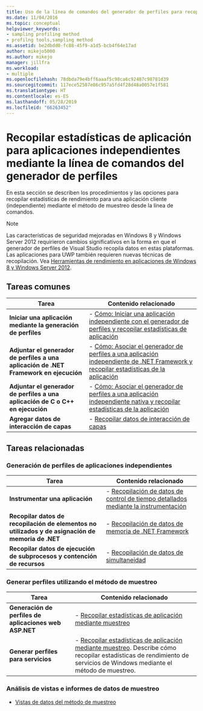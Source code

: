 ```yaml
---
title: Uso de la línea de comandos del generador de perfiles para recopilar estadísticas de la aplicación independientes
ms.date: 11/04/2016
ms.topic: conceptual
helpviewer_keywords:
- sampling profiling method
- profilng tools,sampling method
ms.assetid: be2dbdd0-fc88-45f9-a1d5-bcb4f64e17ad
author: mikejo5000
ms.author: mikejo
manager: jillfra
ms.workload:
- multiple
ms.openlocfilehash: 78dbda79e4bff6aaaf5c98ca6c92487c98781d39
ms.sourcegitcommit: 117ece52507e86c957a5fd4f28d48a0057e1f581
ms.translationtype: HT
ms.contentlocale: es-ES
ms.lasthandoff: 05/28/2019
ms.locfileid: "66263452"
---
```

# <a name="collect-application-statistics-for-stand-alone-applications-by-using-the-profiler-command-line"></a>Recopilar estadísticas de aplicación para aplicaciones independientes mediante la línea de comandos del generador de perfiles
En esta sección se describen los procedimientos y las opciones para recopilar estadísticas de rendimiento para una aplicación cliente (independiente) mediante el método de muestreo desde la línea de comandos.

> [!NOTE]
> Las características de seguridad mejoradas en Windows 8 y Windows Server 2012 requirieron cambios significativos en la forma en que el generador de perfiles de Visual Studio recopila datos en estas plataformas. Las aplicaciones para UWP también requieren nuevas técnicas de recopilación. Vea [Herramientas de rendimiento en aplicaciones de Windows 8 y Windows Server 2012](../profiling/performance-tools-on-windows-8-and-windows-server-2012-applications.md).

## <a name="common-tasks"></a>Tareas comunes

|Tarea|Contenido relacionado|
|----------|---------------------|
|**Iniciar una aplicación mediante la generación de perfiles**|-   [Cómo: Iniciar una aplicación independiente con el generador de perfiles y recopilar estadísticas de aplicación](../profiling/how-to-launch-a-stand-alone-app-and-collect-application-statistics.md)|
|**Adjuntar el generador de perfiles a una aplicación de .NET Framework en ejecución**|-   [Cómo: Asociar el generador de perfiles a una aplicación independiente de .NET Framework y recopilar estadísticas de la aplicación](../profiling/how-to-attach-the-profiler-to-a-dotnet-app-and-collect-application-statistics.md)|
|**Adjuntar el generador de perfiles a una aplicación de C o C++ en ejecución**|-   [Cómo: Asociar el generador de perfiles a una aplicación independiente nativa y recopilar estadísticas de la aplicación](../profiling/how-to-attach-the-profiler-to-a-native-app-and-collect-application-statistics.md)|
|**Agregar datos de interacción de capas**|-   [Recopilar datos de interacción de capas](../profiling/adding-tier-interaction-data-from-the-command-line.md)|

## <a name="related-tasks"></a>Tareas relacionadas

### <a name="profile-stand-alone-applications"></a>Generación de perfiles de aplicaciones independientes

|Tarea|Contenido relacionado|
|----------|---------------------|
|**Instrumentar una aplicación**|-   [Recopilación de datos de control de tiempo detallados mediante la instrumentación](../profiling/collecting-detailed-timing-data-for-a-stand-alone-application.md)|
|**Recopilar datos de recopilación de elementos no utilizados y de asignación de memoria de .NET**|-   [Recopilación de datos de memoria de .NET Framework](../profiling/collecting-dotnet-framework-memory-data-for-stand-alone-applications.md)|
|**Recopilar datos de ejecución de subprocesos y contención de recursos**|-   [Recopilación de datos de simultaneidad](../profiling/collecting-concurrency-data-for-stand-alone-applications.md)|

### <a name="profile-by-using-the-sampling-method"></a>Generar perfiles utilizando el método de muestreo

|Tarea|Contenido relacionado|
|----------|---------------------|
|**Generación de perfiles de aplicaciones web ASP.NET**|-   [Recopilar estadísticas de aplicación mediante muestreo](../profiling/collecting-application-statistics-for-aspnet-using-the-profiler-sampling-method.md)|
|**Generar perfiles para servicios**|-   [Recopilar estadísticas de aplicación mediante muestreo](../profiling/collecting-application-statistics-for-services-by-using-the-profiler-sampling-method.md). Describe cómo recopilar estadísticas de rendimiento de servicios de Windows mediante el método de muestreo.|

### <a name="analyze-sampling-data-views-and-reports"></a>Análisis de vistas e informes de datos de muestreo
- [Vistas de datos del método de muestreo](../profiling/profiler-sampling-method-data-views.md)
